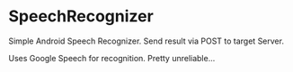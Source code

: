 # SpeechRecognizer
Simple Android Speech Recognizer. Send result via POST to target Server.

Uses Google Speech for recognition. Pretty unreliable...